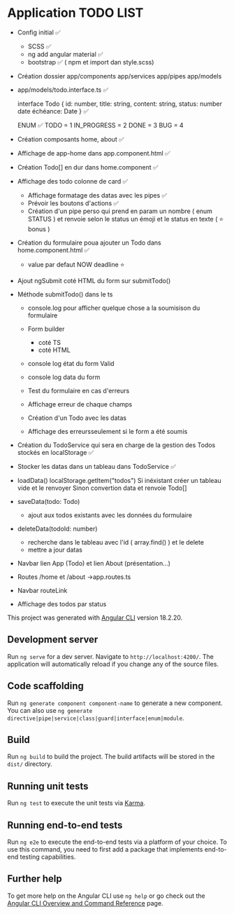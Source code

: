 # Application TODO LIST

- Config initial ✅

  - SCSS ✅
  - ng add angular material ✅
  - bootstrap ✅ ( npm et import dan style.scss)

- Création dossier
  app/components app/services app/pipes app/models

- app/models/todo.interface.ts ✅

  interface Todo {
  id: number,
  title: string,
  content: string,
  status: number
  date échéance: Date
  } ✅

  ENUM ✅
  TODO = 1
  IN_PROGRESS = 2
  DONE = 3
  BUG = 4

- Création composants home, about ✅

- Affichage de app-home dans app.component.html ✅

- Création Todo[] en dur dans home.component ✅

- Affichage des todo colonne de card ✅

  - Affichage formatage des datas avec les pipes ✅
  - Prévoir les boutons d'actions ✅
  - Création d'un pipe perso qui prend en param un nombre ( enum STATUS ) et renvoie selon le status un émoji et le status en texte ( ⭐ bonus )

- Création du formulaire poua ajouter un Todo dans home.component.html ✅

  - value par defaut NOW deadline ⭐

- Ajout ngSubmit coté HTML du form sur submitTodo()

- Méthode submitTodo() dans le ts

  - console.log pour afficher quelque chose a la soumisison du formulaire

  - Form builder

    - coté TS
    - coté HTML

  - console log état du form Valid
  - console log data du form

  - Test du formulaire en cas d'erreurs

  - Affichage erreur de chaque champs

  - Création d'un Todo avec les datas

  - Affichage des erreursseulement si le form a été soumis

- Création du TodoService qui sera en charge de la gestion des Todos stockés en localStorage ✅

- Stocker les datas dans un tableau dans TodoService ✅

- loadData()
  localStorage.getItem("todos")
  Si inéxistant créer un tableau vide et le renvoyer
  Sinon convertion data et renvoie Todo[]

- saveData(todo: Todo)

  - ajout aux todos existants avec les données du formulaire

- deleteData(todoId: number)
  - recherche dans le tableau avec l'id ( array.find() ) et le delete
  - mettre a jour datas
- Navbar lien App (Todo) et lien About (présentation...)

- Routes /home et /about ->app.routes.ts
- Navbar routeLink

- Affichage des todos par status

This project was generated with [Angular CLI](https://github.com/angular/angular-cli) version 18.2.20.

## Development server

Run `ng serve` for a dev server. Navigate to `http://localhost:4200/`. The application will automatically reload if you change any of the source files.

## Code scaffolding

Run `ng generate component component-name` to generate a new component. You can also use `ng generate directive|pipe|service|class|guard|interface|enum|module`.

## Build

Run `ng build` to build the project. The build artifacts will be stored in the `dist/` directory.

## Running unit tests

Run `ng test` to execute the unit tests via [Karma](https://karma-runner.github.io).

## Running end-to-end tests

Run `ng e2e` to execute the end-to-end tests via a platform of your choice. To use this command, you need to first add a package that implements end-to-end testing capabilities.

## Further help

To get more help on the Angular CLI use `ng help` or go check out the [Angular CLI Overview and Command Reference](https://angular.dev/tools/cli) page.
